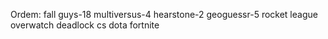 Ordem:
fall guys-18
multiversus-4
hearstone-2
geoguessr-5
rocket league
overwatch
deadlock
cs
dota
fortnite

